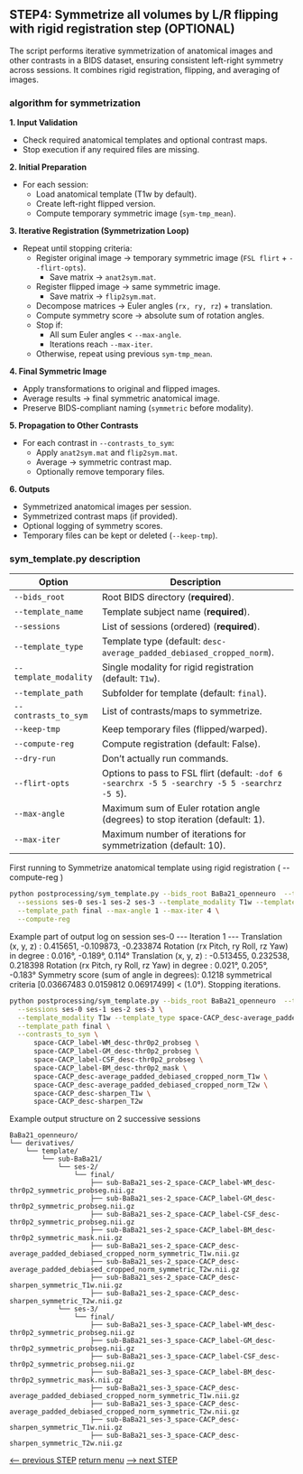 ## STEP4: Symmetrize all volumes by L/R flipping with rigid registration step (OPTIONAL)

The script performs iterative symmetrization of anatomical images and other contrasts in a BIDS dataset, ensuring consistent left-right symmetry across sessions. It combines rigid registration, flipping, and averaging of images.

### algorithm for symmetrization

**1. Input Validation**
- Check required anatomical templates and optional contrast maps.  
- Stop execution if any required files are missing.

**2. Initial Preparation**  
- For each session:  
  - Load anatomical template (T1w by default).  
  - Create left-right flipped version.  
  - Compute temporary symmetric image (`sym-tmp_mean`).
  
**3. Iterative Registration (Symmetrization Loop)**  
- Repeat until stopping criteria:  
  - Register original image → temporary symmetric image (`FSL flirt` + `--flirt-opts`).  
    - Save matrix → `anat2sym.mat`.  
  - Register flipped image → same symmetric image.  
    - Save matrix → `flip2sym.mat`.  
  - Decompose matrices → Euler angles (`rx, ry, rz`) + translation.  
  - Compute symmetry score → absolute sum of rotation angles.  
  - Stop if:  
    - All sum Euler angles < `--max-angle`.  
    - Iterations reach `--max-iter`.  
  - Otherwise, repeat using previous `sym-tmp_mean`.
  
**4. Final Symmetric Image**  
- Apply transformations to original and flipped images.  
- Average results → final symmetric anatomical image.  
- Preserve BIDS-compliant naming (`symmetric` before modality).

**5. Propagation to Other Contrasts**  
- For each contrast in `--contrasts_to_sym`:  
  - Apply `anat2sym.mat` and `flip2sym.mat`.  
  - Average → symmetric contrast map.  
  - Optionally remove temporary files.
  
**6. Outputs**  
- Symmetrized anatomical images per session.  
- Symmetrized contrast maps (if provided).  
- Optional logging of symmetry scores.  
- Temporary files can be kept or deleted (`--keep-tmp`).

### sym_template.py description

| Option                | Description                                                                                    |
| --------------------- |------------------------------------------------------------------------------------------------|
| `--bids_root`         | Root BIDS directory (**required**).                                                            |
| `--template_name`     | Template subject name (**required**).                                                          |
| `--sessions`          | List of sessions (ordered) (**required**).                                                     |
| `--template_type`     | Template type (default: `desc-average_padded_debiased_cropped_norm`).                          |
| `--template_modality` | Single modality for rigid registration (default: `T1w`).                                       |
| `--template_path`     | Subfolder for template (default: `final`).                                                     |
| `--contrasts_to_sym`  | List of contrasts/maps to symmetrize.                                                          |
| `--keep-tmp`          | Keep temporary files (flipped/warped).                                                         |
| `--compute-reg`       | Compute registration (default: False).                                                         |
| `--dry-run`           | Don’t actually run commands.                                                                   |
| `--flirt-opts`        | Options to pass to FSL flirt (default: `-dof 6 -searchrx -5 5 -searchry -5 5 -searchrz -5 5`). |
| `--max-angle`         | Maximum sum of Euler rotation angle (degrees) to stop iteration (default: 1).                  |
| `--max-iter`          | Maximum number of iterations for symmetrization (default: 10).                                 |

First running to Symmetrize anatomical template using rigid registration ( --compute-reg )

```bash
python postprocessing/sym_template.py --bids_root BaBa21_openneuro  --template_name BaBa21  \
  --sessions ses-0 ses-1 ses-2 ses-3 --template_modality T1w --template_type space-CACP_desc-average_padded_debiased_cropped_norm \
  --template_path final --max-angle 1 --max-iter 4 \
  --compute-reg
```

Example part of output log on session ses-0
--- Iteration 1 ---
Translation (x, y, z) : 0.415651, -0.109873, -0.233874
Rotation (rx Pitch, ry Roll, rz Yaw) in degree : 0.016°, -0.189°, 0.114°
Translation (x, y, z) : -0.513455, 0.232538, 0.218398
Rotation (rx Pitch, ry Roll, rz Yaw) in degree : 0.021°, 0.205°, -0.183°
Symmetry score (sum of angle in degrees): 0.1218
symmetrical criteria [0.03667483 0.0159812  0.06917499] < (1.0°). Stopping iterations.

```bash
python postprocessing/sym_template.py --bids_root BaBa21_openneuro  --template_name BaBa21  \
  --sessions ses-0 ses-1 ses-2 ses-3 \
  --template_modality T1w --template_type space-CACP_desc-average_padded_debiased_cropped_norm \
  --template_path final \
  --contrasts_to_sym \
      space-CACP_label-WM_desc-thr0p2_probseg \
      space-CACP_label-GM_desc-thr0p2_probseg \
      space-CACP_label-CSF_desc-thr0p2_probseg \
      space-CACP_label-BM_desc-thr0p2_mask \
      space-CACP_desc-average_padded_debiased_cropped_norm_T1w \
      space-CACP_desc-average_padded_debiased_cropped_norm_T2w \
      space-CACP_desc-sharpen_T1w \
      space-CACP_desc-sharpen_T2w
```

Example output structure on 2 successive sessions
```
BaBa21_openneuro/
└── derivatives/
    └── template/
        └── sub-BaBa21/
            └── ses-2/
                └── final/
                    ├── sub-BaBa21_ses-2_space-CACP_label-WM_desc-thr0p2_symmetric_probseg.nii.gz
                    ├── sub-BaBa21_ses-2_space-CACP_label-GM_desc-thr0p2_symmetric_probseg.nii.gz
                    ├── sub-BaBa21_ses-2_space-CACP_label-CSF_desc-thr0p2_symmetric_probseg.nii.gz
                    ├── sub-BaBa21_ses-2_space-CACP_label-BM_desc-thr0p2_symmetric_mask.nii.gz
                    ├── sub-BaBa21_ses-2_space-CACP_desc-average_padded_debiased_cropped_norm_symmetric_T1w.nii.gz
                    ├── sub-BaBa21_ses-2_space-CACP_desc-average_padded_debiased_cropped_norm_symmetric_T2w.nii.gz
                    ├── sub-BaBa21_ses-2_space-CACP_desc-sharpen_symmetric_T1w.nii.gz
                    ├── sub-BaBa21_ses-2_space-CACP_desc-sharpen_symmetric_T2w.nii.gz   
            └── ses-3/
                └── final/
                    ├── sub-BaBa21_ses-3_space-CACP_label-WM_desc-thr0p2_symmetric_probseg.nii.gz
                    ├── sub-BaBa21_ses-3_space-CACP_label-GM_desc-thr0p2_symmetric_probseg.nii.gz
                    ├── sub-BaBa21_ses-3_space-CACP_label-CSF_desc-thr0p2_symmetric_probseg.nii.gz
                    ├── sub-BaBa21_ses-3_space-CACP_label-BM_desc-thr0p2_symmetric_mask.nii.gz
                    ├── sub-BaBa21_ses-3_space-CACP_desc-average_padded_debiased_cropped_norm_symmetric_T1w.nii.gz
                    ├── sub-BaBa21_ses-3_space-CACP_desc-average_padded_debiased_cropped_norm_symmetric_T2w.nii.gz
                    ├── sub-BaBa21_ses-3_space-CACP_desc-sharpen_symmetric_T1w.nii.gz
                    ├── sub-BaBa21_ses-3_space-CACP_desc-sharpen_symmetric_T2w.nii.gz
```

[<-- previous STEP](longitudinal_registration.md) [return menu](../pipeline4D.md) [--> next STEP](longitudinal_interpolation.md)